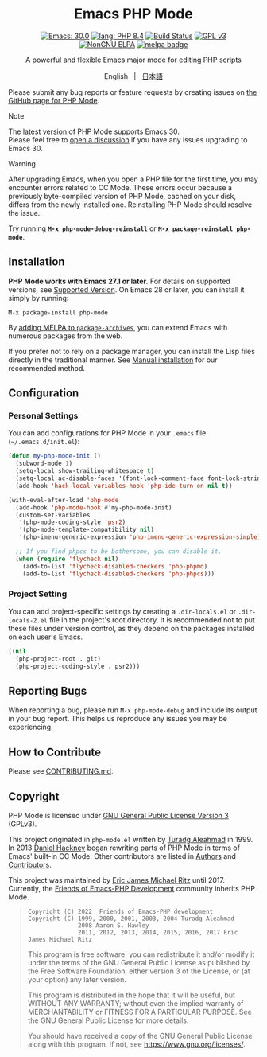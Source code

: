 <div align="center">
  <h1>Emacs PHP Mode</h1>

[![Emacs: 30.0](https://img.shields.io/badge/Emacs-30.0-blue.svg)](https://www.gnu.org/software/emacs/)
[![lang: PHP 8.4](https://img.shields.io/badge/lang-PHP%208.4-brightgreen.svg)](https://www.php.net/releases/8.4/)
[![Build Status](https://github.com/emacs-php/php-mode/workflows/CI/badge.svg)](https://github.com/emacs-php/php-mode/actions)
[![GPL v3](https://img.shields.io/badge/license-GPL_v3-green.svg)][gpl-v3]<br>
[![NonGNU ELPA][nongnu-elpa-badge]][nongnu-elpa]
[![melpa badge][melpa-badge]][melpa-link]

A powerful and flexible Emacs major mode for editing PHP scripts

English &nbsp;&nbsp;|&nbsp;&nbsp; [日本語](README.ja.md)

</div>

Please submit any bug reports or feature requests by creating issues on [the GitHub page for PHP Mode][php-mode].

> [!NOTE]
> The [latest version][releases] of PHP Mode supports Emacs 30.  
> Please feel free to [open a discussion][discussions-emacs30] if you have any issues upgrading to Emacs 30.

> [!WARNING]
> After upgrading Emacs, when you open a PHP file for the first time, you may encounter errors related to CC Mode. These errors occur because a previously byte-compiled version of PHP Mode, cached on your disk, differs from the newly installed one. Reinstalling PHP Mode should resolve the issue.
>
> Try running **`M-x php-mode-debug-reinstall`** or **`M-x package-reinstall php-mode`**.

[releases]: https://github.com/emacs-php/php-mode/releases
[discussions-emacs30]: https://github.com/emacs-php/php-mode/discussions/798

## Installation

**PHP Mode works with Emacs 27.1 or later.** For details on supported versions, see [Supported Version].
On Emacs 28 or later, you can install it simply by running:

```
M-x package-install php-mode
```

By [adding MELPA to `package-archives`][melpa-getting-started], you can extend Emacs with numerous packages from the web.

If you prefer not to rely on a package manager, you can install the Lisp files directly in the traditional manner.  See [Manual installation][wiki-manual-installation] for our recommended method.

## Configuration

### Personal Settings

You can add configurations for PHP Mode in your `.emacs` file (`~/.emacs.d/init.el`):

```lisp
(defun my-php-mode-init ()
  (subword-mode 1)
  (setq-local show-trailing-whitespace t)
  (setq-local ac-disable-faces '(font-lock-comment-face font-lock-string-face))
  (add-hook 'hack-local-variables-hook 'php-ide-turn-on nil t))

(with-eval-after-load 'php-mode
  (add-hook 'php-mode-hook #'my-php-mode-init)
  (custom-set-variables
   '(php-mode-coding-style 'psr2)
   '(php-mode-template-compatibility nil)
   '(php-imenu-generic-expression 'php-imenu-generic-expression-simple))

  ;; If you find phpcs to be bothersome, you can disable it.
  (when (require 'flycheck nil)
    (add-to-list 'flycheck-disabled-checkers 'php-phpmd)
    (add-to-list 'flycheck-disabled-checkers 'php-phpcs)))
```

### Project Setting

You can add project-specific settings by creating a `.dir-locals.el` or `.dir-locals-2.el` file in the project's root directory.  It is recommended not to put these files under version control, as they depend on the packages installed on each user's Emacs.

```lisp
((nil
  (php-project-root . git)
  (php-project-coding-style . psr2)))
```

## Reporting Bugs

When reporting a bug, please run `M-x php-mode-debug` and include its output in your bug report.  This helps us reproduce any issues you may be experiencing.

## How to Contribute

Please see [CONTRIBUTING.md](CONTRIBUTING.md#english).

## Copyright

PHP Mode is licensed under [GNU General Public License Version 3][gpl-v3] (GPLv3).

This project originated in `php-mode.el` written by [Turadg Aleahmad][@turadg] in 1999.  In 2013 [Daniel Hackney][@haxney] began rewriting parts of PHP Mode in terms of Emacs' built-in CC Mode.  Other contributors are listed in [Authors] and [Contributors].

This project was maintained by [Eric James Michael Ritz][@ejmr] until 2017. Currently, the [Friends of Emacs-PHP Development][@emacs-php] community inherits PHP Mode.

> ```
> Copyright (C) 2022  Friends of Emacs-PHP development
> Copyright (C) 1999, 2000, 2001, 2003, 2004 Turadg Aleahmad
>               2008 Aaron S. Hawley
>               2011, 2012, 2013, 2014, 2015, 2016, 2017 Eric James Michael Ritz
> ```
>
> This program is free software; you can redistribute it and/or modify
> it under the terms of the GNU General Public License as published by
> the Free Software Foundation, either version 3 of the License, or
> (at your option) any later version.
>
> This program is distributed in the hope that it will be useful,
> but WITHOUT ANY WARRANTY; without even the implied warranty of
> MERCHANTABILITY or FITNESS FOR A PARTICULAR PURPOSE.  See the
> GNU General Public License for more details.
>
> You should have received a copy of the GNU General Public License
> along with this program.  If not, see <https://www.gnu.org/licenses/>.

[@ejmr]: https://github.com/ejmr
[@emacs-php]: https://github.com/emacs-php
[@haxney]: https://github.com/haxney
[@turadg]: https://github.com/turadg
[Authors]: https://github.com/emacs-php/php-mode/wiki/Authors
[Contributors]: https://github.com/emacs-php/php-mode/graphs/contributors
[Supported Version]: https://github.com/emacs-php/php-mode/wiki/Supported-Version
[gpl-v3]: https://www.gnu.org/licenses/gpl-3.0
[nongnu-elpa-badge]: https://elpa.nongnu.org/nongnu/php-mode.svg
[nongnu-elpa]: https://elpa.nongnu.org/nongnu/php-mode.html
[melpa-badge]: http://melpa.org/packages/php-mode-badge.svg
[melpa-getting-started]: https://melpa.org/#/getting-started
[melpa-link]: http://melpa.org/#/php-mode
[php-mode]: https://github.com/emacs-php/php-mode
[wiki]: https://github.com/emacs-php/php-mode/wiki
[wiki-manual-installation]: https://github.com/emacs-php/php-mode/wiki/Manual-installation
